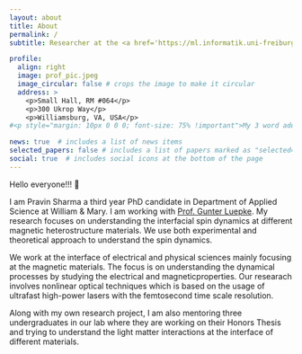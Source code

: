 ```yaml
---
layout: about
title: About
permalink: /
subtitle: Researcher at the <a href='https://ml.informatik.uni-freiburg.de/'>Machine Learning Lab in Freiburg</a>.

profile:
  align: right
  image: prof_pic.jpeg
  image_circular: false # crops the image to make it circular
  address: >
    <p>Small Hall, RM #064</p>
    <p>300 Ukrop Way</p>
    <p>Williamsburg, VA, USA</p>
#<p style="margin: 10px 0 0 0; font-size: 75% !important">My 3 word address: <a href='https://what3words.com/forecast.gamer.showcase'>///forecast.gamer.showcase</a></p>

news: true  # includes a list of news items
selected_papers: false # includes a list of papers marked as "selected={true}"
social: true  # includes social icons at the bottom of the page
---
```


Hello everyone!!! &#128075; 

I am Pravin Sharma a third year PhD candidate in Department of Applied Science at William & Mary. I am working with <a href='https://www.wm.edu/as/appliedscience/people/luepke_g.php'>Prof. Gunter Luepke</a>. My research focuses on understanding the interfacial spin dynamics at different magnetic heterostructure materials. We use both experimental and theoretical approach to understand the spin dynamics. 

We work at the interface of electrical and physical sciences mainly focusing at the magnetic materials. The focus is on understanding the dynamical processes by studying the electrical and magneticproperties. Our researach involves nonlinear optical techniques which is based on the usage of ultrafast high-power lasers with the femtosecond time scale resolution.

Along with my own research project, I am also mentoring three undergraduates in our lab where they are working on their Honors Thesis and trying to understand the light matter interactions at the interface of different materials.
